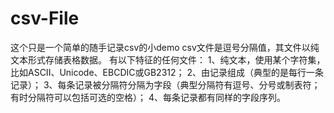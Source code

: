 # csv-File
这个只是一个简单的随手记录csv的小demo
csv文件是逗号分隔值，其文件以纯文本形式存储表格数据。
有以下特征的任何文件：
1、纯文本，使用某个字符集，比如ASCII、Unicode、EBCDIC或GB2312；
2、由记录组成（典型的是每行一条记录）；
3、每条记录被分隔符分隔为字段（典型分隔符有逗号、分号或制表符；有时分隔符可以包括可选的空格）；
4、每条记录都有同样的字段序列。
